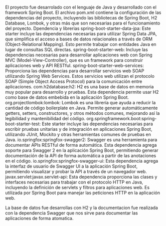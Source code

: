 El proyecto  fue desarrolado con el lenguaje de Java y desarrollado con el framework Spring Boot. El archivo pom.xml contiene la configuración de las dependencias del proyecto, incluyendo las bibliotecas de Spring Boot, H2 Database, Lombok, y otras más que son necesarias para el funcionamiento del proyecto.
Dpendencia y librerias 
spring-boot-starter-data-jpa: Este starter incluye las dependencias necesarias para utilizar Spring Data JPA, que simplifica el acceso a bases de datos relacionales a través de ORM (Object-Relational Mapping). Esto permite trabajar con entidades Java en lugar de consultas SQL directas.
spring-boot-starter-web: Incluye las dependencias necesarias para desarrollar aplicaciones web con Spring MVC (Model-View-Controller), que es un framework para construir aplicaciones web y API RESTful.
spring-boot-starter-web-services: Proporciona las dependencias para desarrollar servicios web SOAP utilizando Spring Web Services. Estos servicios web utilizan el protocolo SOAP (Simple Object Access Protocol) para la comunicación entre aplicaciones.
com.h2database:h2: H2 es una base de datos en memoria muy popular para desarrollo y pruebas. Esta dependencia permite usar H2 como base de datos embebida en la aplicación Spring Boot.
org.projectlombok:lombok: Lombok es una librería que ayuda a reducir la cantidad de código boilerplate en Java. Permite generar automáticamente getters, setters, constructores, y otros métodos comunes, mejorando así la legibilidad y mantenibilidad del código.
org.springframework.boot:spring-boot-starter-test: Este starter incluye las dependencias necesarias para escribir pruebas unitarias y de integración en aplicaciones Spring Boot, utilizando JUnit, Mockito y otras herramientas comunes de pruebas en Java.
io.springfox:springfox-swagger2: Swagger es una herramienta para documentar APIs RESTful de forma automática. Esta dependencia agrega soporte para Swagger 2 en la aplicación Spring Boot, permitiendo generar documentación de la API de forma automática a partir de las anotaciones en el código.
io.springfox:springfox-swagger-ui: Esta dependencia agrega la interfaz de usuario de Swagger UI a la aplicación Spring Boot, permitiendo visualizar y probar la API a través de un navegador web.
javax.servlet:javax.servlet-api: Esta dependencia proporciona las clases y interfaces necesarias para trabajar con el protocolo HTTP en Java, incluyendo la definición de servlets y filtros para aplicaciones web. Es utilizada por Spring Boot para manejar las peticiones HTTP en la aplicación web.

La base de datos fue desarrollas con H2 y la documentacion fue realizada con la dependencia Swagger que nos sirve para documentar las aplicaciones de forma atomatica.



